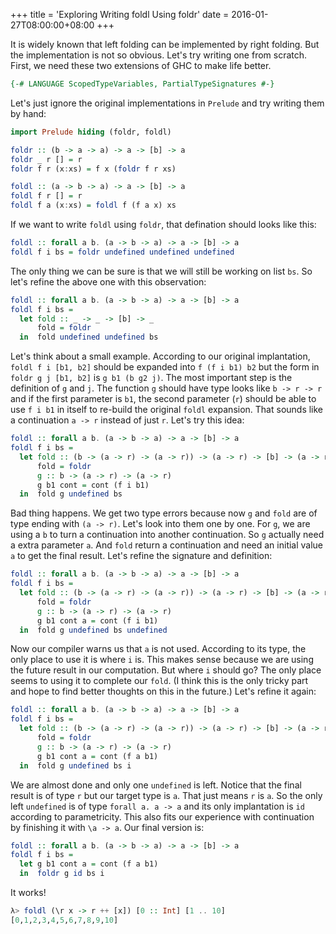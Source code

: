 +++
title = 'Exploring Writing foldl Using foldr'
date = 2016-01-27T08:00:00+08:00
+++

It is widely known that left folding can be implemented by right folding.
But the implementation is not so obvious. Let's try writing one from scratch.
First, we need these two extensions of GHC to make life better.

```haskell
{-# LANGUAGE ScopedTypeVariables, PartialTypeSignatures #-}
```

Let's just ignore the original implementations in `Prelude`
and try writing them by hand:

```haskell
import Prelude hiding (foldr, foldl)

foldr :: (b -> a -> a) -> a -> [b] -> a
foldr _ r [] = r
foldr f r (x:xs) = f x (foldr f r xs)

foldl :: (a -> b -> a) -> a -> [b] -> a
foldl f r [] = r
foldl f a (x:xs) = foldl f (f a x) xs
```

If we want to write `foldl` using `foldr`,
that defination should looks like this:

```haskell
foldl :: forall a b. (a -> b -> a) -> a -> [b] -> a
foldl f i bs = foldr undefined undefined undefined
```

The only thing we can be sure is that we will still be working on list `bs`.
So let's refine the above one with this observation:

```haskell
foldl :: forall a b. (a -> b -> a) -> a -> [b] -> a
foldl f i bs =
  let fold :: _ -> _ -> [b] -> _
      fold = foldr
  in  fold undefined undefined bs
```

Let's think about a small example. According to our original implantation,
`foldl f i [b1, b2]` should be expanded into `f (f i b1) b2`
but the form in `foldr g j [b1, b2]` is `g b1 (b g2 j)`.
The most important step is the definition of `g` and `j`. 
The function `g` should have type looks like `b -> r -> r` and
if the first parameter is `b1`, the second parameter (`r`) should
be able to use `f i b1` in itself to re-build the original `foldl` expansion.
That sounds like a continuation `a -> r` instead of just `r`.
Let's try this idea:

```haskell
foldl :: forall a b. (a -> b -> a) -> a -> [b] -> a
foldl f i bs =
  let fold :: (b -> (a -> r) -> (a -> r)) -> (a -> r) -> [b] -> (a -> r)
      fold = foldr
      g :: b -> (a -> r) -> (a -> r)
      g b1 cont = cont (f i b1)
  in  fold g undefined bs
```

Bad thing happens.
We get two type errors because now `g` and `fold` are of type ending with `(a -> r)`.
Let's look into them one by one.
For `g`, we are using a `b` to turn a continuation into another continuation.
So `g` actually need a extra parameter `a`.
And `fold` return a continuation and need an initial value `a` to get the final result.
Let's refine the signature and definition:

```haskell
foldl :: forall a b. (a -> b -> a) -> a -> [b] -> a
foldl f i bs =
  let fold :: (b -> (a -> r) -> (a -> r)) -> (a -> r) -> [b] -> (a -> r)
      fold = foldr
      g :: b -> (a -> r) -> (a -> r)
      g b1 cont a = cont (f i b1)
  in  fold g undefined bs undefined
```

Now our compiler warns us that `a` is not used.
According to its type, the only place to use it is where `i` is.
This makes sense because we are using the future result in our computation.
But where `i` should go? The only place seems to using it to complete our `fold`.
(I think this is the only tricky part and hope to find better thoughts on this in the future.)
Let's refine it again:

```haskell
foldl :: forall a b. (a -> b -> a) -> a -> [b] -> a
foldl f i bs =
  let fold :: (b -> (a -> r) -> (a -> r)) -> (a -> r) -> [b] -> (a -> r)
      fold = foldr
      g :: b -> (a -> r) -> (a -> r)
      g b1 cont a = cont (f a b1)
  in  fold g undefined bs i
```

We are almost done and only one `undefined` is left.
Notice that the final result is of type `r` but our target type is `a`.
That just means `r` is `a`.
So the only left `undefined` is of type `forall a. a -> a`
and its only implantation is `id` according to parametricity.
This also fits our experience with continuation by finishing it with `\a -> a`.
Our final version is:

```haskell
foldl :: forall a b. (a -> b -> a) -> a -> [b] -> a
foldl f i bs =
  let g b1 cont a = cont (f a b1)
  in  foldr g id bs i
```

It works!
```haskell
λ> foldl (\r x -> r ++ [x]) [0 :: Int] [1 .. 10]
[0,1,2,3,4,5,6,7,8,9,10]
```
